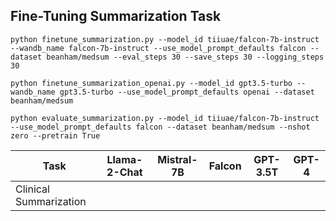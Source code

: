## Fine-Tuning Summarization Task

```
python finetune_summarization.py --model_id tiiuae/falcon-7b-instruct --wandb_name falcon-7b-instruct --use_model_prompt_defaults falcon --dataset beanham/medsum --eval_steps 30 --save_steps 30 --logging_steps 30
```

```
python finetune_summarization_openai.py --model_id gpt3.5-turbo --wandb_name gpt3.5-turbo --use_model_prompt_defaults openai --dataset beanham/medsum
```

```
python evaluate_summarization.py --model_id tiiuae/falcon-7b-instruct --use_model_prompt_defaults falcon --dataset beanham/medsum --nshot zero --pretrain True
```

| Task                   | Llama-2-Chat | Mistral-7B | Falcon | GPT-3.5T | GPT-4 |
| ---------------------- | ------------ | ---------- | ------ | -------- | ----- |
| Clinical Summarization |              |            |        |          |       |
